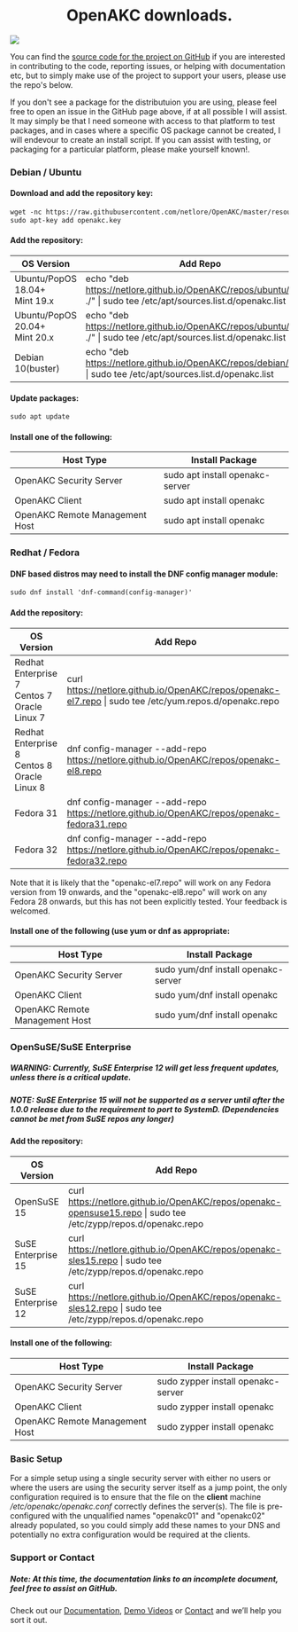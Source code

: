 <center> <h1> OpenAKC downloads. </h1> </center>

<img src="https://raw.githubusercontent.com/netlore/OpenAKC/master/docs/resources/AKCKeys-short.jpg">

You can find the [source code for the project on GitHub](https://github.com/netlore/OpenAKC/) if you are interested in contributing to the code, reporting issues, or helping with documentation etc, but to simply make use of the project to support your users, please use the repo's below.

If you don't see a package for the distributuion you are using, please feel free to open an issue in the GitHub page above, if at all possible I will assist.  It may simply be that I need someone with access to that platform to test packages, and in cases where a specific OS package cannot be created, I will endevour to create an install script. If you can assist with testing, or packaging for a particular platform, please make yourself known!.


### Debian / Ubuntu

#### Download and add the repository key:

```markdown
wget -nc https://raw.githubusercontent.com/netlore/OpenAKC/master/resources/openakc.key
sudo apt-key add openakc.key
```

#### Add the repository: 


| OS Version                         | Add Repo      |
|------------------------------------|---------------|
| Ubuntu/PopOS 18.04+<br>Mint 19.x   |echo &#34;deb https://netlore.github.io/OpenAKC/repos/ubuntu/18.04 ./&#34; &#124; sudo tee /etc/apt/sources.list.d/openakc.list|
| Ubuntu/PopOS 20.04+<br>Mint 20.x   |echo &#34;deb https://netlore.github.io/OpenAKC/repos/ubuntu/20.04 ./&#34; &#124; sudo tee /etc/apt/sources.list.d/openakc.list|
| Debian 10(buster)                  |echo &#34;deb https://netlore.github.io/OpenAKC/repos/debian/10 ./&#34; &#124; sudo tee /etc/apt/sources.list.d/openakc.list   |

#### Update packages:

```markdown
sudo apt update
```

#### Install one of the following:

| Host Type              | Install Package             |
|------------------------------------|-------------|
| OpenAKC Security Server            | sudo apt install openakc-server |
| OpenAKC Client                     | sudo apt install openakc        |
| OpenAKC Remote Management Host     | sudo apt install openakc        |

### Redhat / Fedora

#### DNF based distros may need to install the DNF config manager module:

```markdown
sudo dnf install 'dnf-command(config-manager)'
```

#### Add the repository: 

| OS Version                         | Add Repo      |
|------------------------------------|---------------|
| Redhat Enterprise 7<br>Centos 7<br>Oracle Linux 7  |curl https://netlore.github.io/OpenAKC/repos/openakc-el7.repo &#124; sudo tee /etc/yum.repos.d/openakc.repo|
| Redhat Enterprise 8<br>Centos 8<br>Oracle Linux 8  |dnf config-manager &#45;-add-repo https://netlore.github.io/OpenAKC/repos/openakc-el8.repo                          |
| Fedora 31                                          |dnf config-manager &#45;-add-repo https://netlore.github.io/OpenAKC/repos/openakc-fedora31.repo                     |
| Fedora 32                                          |dnf config-manager &#45;-add-repo https://netlore.github.io/OpenAKC/repos/openakc-fedora32.repo                     |

Note that it is likely that the "openakc-el7.repo" will work on any Fedora version from 19 onwards, and the "openakc-el8.repo" will work on any Fedora 28 onwards, but this has not been explicitly tested.  Your feedback is welcomed.

#### Install one of the following (use yum or dnf as appropriate:

| Host Type              | Install Package             |
|------------------------------------|-------------|
| OpenAKC Security Server            | sudo yum/dnf install openakc-server |
| OpenAKC Client                     | sudo yum/dnf install openakc        |
| OpenAKC Remote Management Host     | sudo yum/dnf install openakc        |


### OpenSuSE/SuSE Enterprise

##### WARNING: Currently, SuSE Enterprise 12 will get less frequent updates, unless there is a critical update.

##### NOTE: SuSE Enterprise 15 will not be supported as a server until after the 1.0.0 release due to the requirement to port to SystemD. (Dependencies cannot be met from SuSE repos any longer)

#### Add the repository:

| OS Version                         | Add Repo      |
|------------------------------------|---------------|
| OpenSuSE 15  |curl https://netlore.github.io/OpenAKC/repos/openakc-opensuse15.repo &#124; sudo tee /etc/zypp/repos.d/openakc.repo|
| SuSE Enterprise 15  |curl https://netlore.github.io/OpenAKC/repos/openakc-sles15.repo &#124; sudo tee /etc/zypp/repos.d/openakc.repo|
| SuSE Enterprise 12  |curl https://netlore.github.io/OpenAKC/repos/openakc-sles12.repo &#124; sudo tee /etc/zypp/repos.d/openakc.repo|

#### Install one of the following:

| Host Type              | Install Package             |
|------------------------------------|-------------|
| OpenAKC Security Server            | sudo zypper install openakc-server |
| OpenAKC Client                     | sudo zypper install openakc        |
| OpenAKC Remote Management Host     | sudo zypper install openakc        |


### Basic Setup

For a simple setup using a single security server with either no users or where the users are using the security server itself as a jump point, the only configuration required is to ensure that the file on the **client** machine _/etc/openakc/openakc.conf_ correctly defines the server(s).   The file is pre-configured with the unqualified names "openakc01" and "openakc02" already populated, so you could simply add these names to your DNS and potentially no extra configuration would be required at the clients.

### Support or Contact

##### Note: At this time, the documentation links to an incomplete document, feel free to assist on GitHub.

Check out our [Documentation](https://github.com/netlore/OpenAKC/raw/master/docs/OpenAKC_Admin_Guide.pdf), [Demo Videos](https://www.youtube.com/channel/UCI1hoep-rTNVggG25jHkbiA) or [Contact](mailto:james@fsck.co.uk?subject=[OpenAKC]%20Contact%20Form%20Query) and we’ll help you sort it out.
